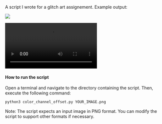 A script I wrote for a glitch art assignement. Example output: 

![](https://github.com/frowenz/glitch/raw/main/voyage_of_life.gif)

![](https://imgur.com/a/vU2jyYV.mp4)

#### How to run the script

Open a terminal and navigate to the directory containing the script. Then, execute the following command:

```bash
python3 color_channel_offset.py YOUR_IMAGE.png
```

Note: The script expects an input image in PNG format. You can modify the script to support other formats if necessary.

